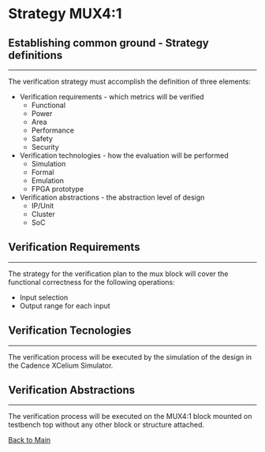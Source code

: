 # Strategy MUX4:1

## Establishing common ground - Strategy definitions
----------

The verification strategy must accomplish the definition of three elements:
* Verification requirements - which metrics will be verified
    - Functional
    - Power
    - Area
    - Performance
    - Safety
    - Security
* Verification technologies - how the evaluation will be performed
    - Simulation
    - Formal
    - Emulation
    - FPGA prototype
* Verification abstractions - the abstraction level of design
    - IP/Unit
    - Cluster
    - SoC


## Verification Requirements
----------
The strategy for the verification plan to the mux block will cover the functional correctness for the following operations:
*  Input selection
*  Output range for each input

## Verification Tecnologies
----------
The verification process will be executed by the simulation of the design in the Cadence XCelium Simulator.


## Verification Abstractions
----------
The verification process will be executed on the MUX4:1 block mounted on testbench top without any other block or structure attached. 


[Back to Main](readme.md)